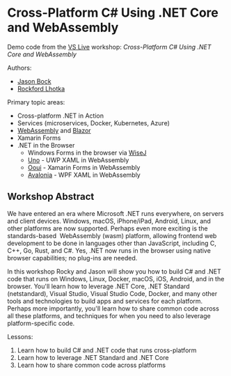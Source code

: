 # Cross-Platform C# Using .NET Core and WebAssembly
Demo code from the [VS Live](https://vslive.com) workshop: *Cross-Platform C# Using .NET Core and WebAssembly*

Authors:
* [Jason Bock](https://twitter.com/jasonbock)
* [Rockford Lhotka](https://about.me/rockfordlhotka)

Primary topic areas:
* Cross-platform .NET in Action
* Services (microservices, Docker, Kubernetes, Azure)
* [WebAssembly](https://webassembly.org/) and [Blazor](https://blazor.net/)
* Xamarin Forms
* .NET in the Browser
  * Windows Forms in the browser via [WiseJ](https://wisej.com)
  * [Uno](https://platform.uno) - UWP XAML in WebAssembly
  * [Ooui](https://github.com/praeclarum/Ooui) - Xamarin Forms in WebAssembly
  * [Avalonia](https://github.com/AvaloniaUI/Avalonia) - WPF XAML in WebAssembly
 
## Workshop Abstract

We have entered an era where Microsoft .NET runs everywhere, on servers and client devices. Windows, macOS, iPhone/iPad, Android, Linux, and other platforms are now supported. Perhaps even more exciting is the standards-based  WebAssembly (wasm) platform, allowing frontend web development to be done in languages other than JavaScript, including C, C++, Go, Rust, and C#. Yes, .NET now runs in the browser using native browser capabilities; no plug-ins are needed.

In this workshop Rocky and Jason will show you how to build C# and .NET code that runs on Windows, Linux, Docker, macOS, iOS, Android, and in the browser. You'll learn how to leverage .NET Core, .NET Standard (netstandard), Visual Studio, Visual Studio Code, Docker, and many other tools and technologies to build apps and services for each platform. Perhaps more importantly, you'll learn how to share common code across all these platforms, and techniques for when you need to also leverage platform-specific code.

Lessons:

1. Learn how to build C# and .NET code that runs cross-platform
1. Learn how to leverage .NET Standard and .NET Core
1. Learn how to share common code across platforms
